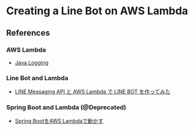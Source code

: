 # Creating a Line Bot on AWS Lambda

## References 

### AWS Lambda

- [Java Logging](http://docs.aws.amazon.com/lambda/latest/dg/java-logging.html)

### Line Bot and Lambda

- [LINE Messaging API と AWS Lambda で LINE BOT を作ってみた](http://www.kazuweb.asia/aws/lambda/chatbot)

### Spring Boot and Lambda (@Deprecated)

- [Spring BootをAWS Lambdaで動かす](http://dev.classmethod.jp/server-side/java/spring-boot-aws-lambda-handler-appliation-context/)
